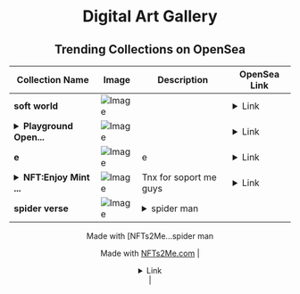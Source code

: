 <div align="center">

# Digital Art Gallery

## Trending Collections on OpenSea

| Collection Name                       | Image                                                                                     | Description                       | OpenSea Link                                                                                          |
|---------------------------------------|-------------------------------------------------------------------------------------------|-----------------------------------|--------------------------------------------------------------------------------------------------------|
| **soft world** | ![Image](https://i.seadn.io/s/raw/files/34554265a1ec5df780ac97f7d72150d0.jpg?w=500&auto=format?w=200&auto=format) |  | <details><summary>Link</summary>[soft world](https://opensea.io/collection/soft-world-2)</details> |
| **<details><summary>Playground Open...</summary>Playground Open Ticketing Ecosystem Event 11347</details>** | ![Image](https://i.seadn.io/s/raw/files/ad4b567b5e819f5eb9dc8588aeb6896f.png?w=500&auto=format?w=200&auto=format) |  | <details><summary>Link</summary>[Playground Open Ticketing Ecosystem Event 11347](https://opensea.io/collection/playground-open-ticketing-ecosystem-event-11347)</details> |
| **e** | ![Image](https://i.seadn.io/s/raw/files/1ea498f8960443314595acd9c265dffe.jpg?w=500&auto=format?w=200&auto=format) | e | <details><summary>Link</summary>[e](https://opensea.io/collection/e-971)</details> |
| **<details><summary>NFT:Enjoy Mint ...</summary>NFT:Enjoy Mint to Mint</details>** | ![Image](https://i.seadn.io/s/raw/files/b6ca5c8f2d67f5c69c07e2b90541f663.gif?w=500&auto=format?w=200&auto=format) | Tnx for soport me guys | <details><summary>Link</summary>[NFT:Enjoy Mint to Mint](https://opensea.io/collection/nft-enjoy-mint-to-mint-8)</details> |
| **spider verse** | ![Image](https://i.seadn.io/s/raw/files/d93ee7a2fff75e5aad96a8b0c312f49e.jpg?w=500&auto=format?w=200&auto=format) | <details><summary>spider man

Made with [NFTs2Me...</summary>spider man

Made with [NFTs2Me.com](https://nfts2me.com/)</details> | <details><summary>Link</summary>[spider verse](https://opensea.io/collection/spider-verse-6)</details> |

</div>